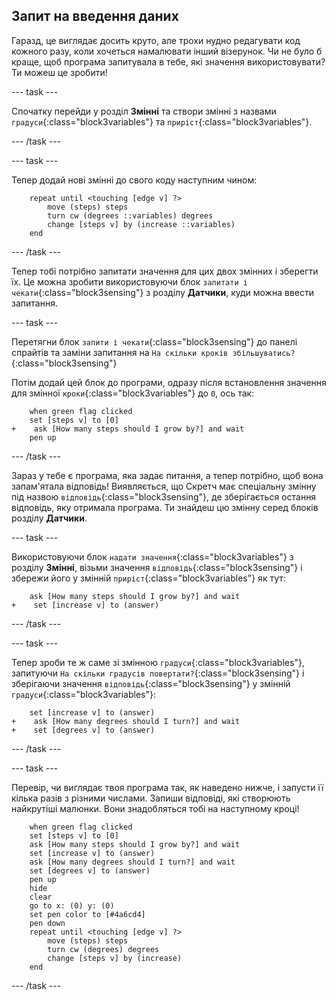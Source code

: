 ## Запит на введення даних

Гаразд, це виглядає досить круто, але трохи нудно редагувати код кожного разу, коли хочеться намалювати інший візерунок. Чи не було б краще, щоб програма запитувала в тебе, які значення використовувати? Ти можеш це зробити!

\--- task \---

Спочатку перейди у розділ **Змінні** та створи змінні з назвами `градуси`{:class="block3variables"} та `приріст`{:class="block3variables"}.

\--- /task \---

\--- task \---

Тепер додай нові змінні до свого коду наступним чином:

```blocks3
    repeat until <touching [edge v] ?> 
        move (steps) steps
        turn cw (degrees ::variables) degrees
        change [steps v] by (increase ::variables)
    end
```

\--- /task \---

Тепер тобі потрібно запитати значення для цих двох змінних і зберегти їх. Це можна зробити використовуючи блок `запитати і чекати`{:class="block3sensing"} з розділу **Датчики**, куди можна ввести запитання.

\--- task \---

Перетягни блок `запити і чекати`{:class="block3sensing"} до панелі спрайтів та заміни запитання на `На скільки кроків збільшуватись?`{:class="block3sensing"}

Потім додай цей блок до програми, одразу після встановлення значення для змінної `кроки`{:class="block3variables"} до `0`, ось так:

```blocks3
    when green flag clicked
    set [steps v] to [0]
+    ask [How many steps should I grow by?] and wait
    pen up
```

\--- /task \---

Зараз у тебе є програма, яка задає питання, а тепер потрібно, щоб вона запам'ятала відповідь! Виявляється, що Скретч має спеціальну змінну під назвою `відповідь`{:class="block3sensing"}, де зберігається остання відповідь, яку отримала програма. Ти знайдеш цю змінну серед блоків розділу **Датчики**.

\--- task \---

Використовуючи блок `надати значення`{:class="block3variables"} з розділу **Змінні**, візьми значення `відповідь`{:class="block3sensing"} і збережи його у змінній `приріст`{:class="block3variables"} як тут:

```blocks3
    ask [How many steps should I grow by?] and wait
+    set [increase v] to (answer)
```

\--- /task \---

\--- task \---

Тепер зроби те ж саме зі змінною `градуси`{:class="block3variables"}, запитуючи `На скільки градусів повертати?`{:class="block3sensing"} і зберігаючи значення `відповідь`{:class="block3sensing"} у змінній `градуси`{:class="block3variables"}:

```blocks3
    set [increase v] to (answer)
+    ask [How many degrees should I turn?] and wait
+    set [degrees v] to (answer)
```

\--- /task \---

\--- task \---

Перевір, чи виглядає твоя програма так, як наведено нижче, і запусти її кілька разів з різними числами. Запиши відповіді, які створюють найкрутіші малюнки. Вони знадобляться тобі на наступному кроці!

```blocks3
    when green flag clicked
    set [steps v] to [0]
    ask [How many steps should I grow by?] and wait
    set [increase v] to (answer)
    ask [How many degrees should I turn?] and wait
    set [degrees v] to (answer)
    pen up
    hide
    clear
    go to x: (0) y: (0)
    set pen color to [#4a6cd4]
    pen down
    repeat until <touching [edge v] ?> 
        move (steps) steps
        turn cw (degrees) degrees
        change [steps v] by (increase)
    end
```

\--- /task \---